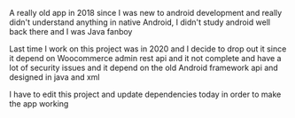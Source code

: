 A really old app in 2018 since I was new
to android development and really didn't
understand anything in native Android, I didn't study android well back there and I was Java fanboy

Last time I work on this project was in 2020 and I decide to drop out it
since it depend on Woocommerce admin rest api and it not complete and have a lot of security issues
and it depend on the old Android framework api and designed in java and xml

I have to edit this project and update dependencies today in order to make the app working